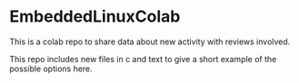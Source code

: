 # EmbeddedLinuxColab
This is a colab repo to share data about new activity with reviews involved.

This repo includes new files in c and text to give a short example of the possible options here.
